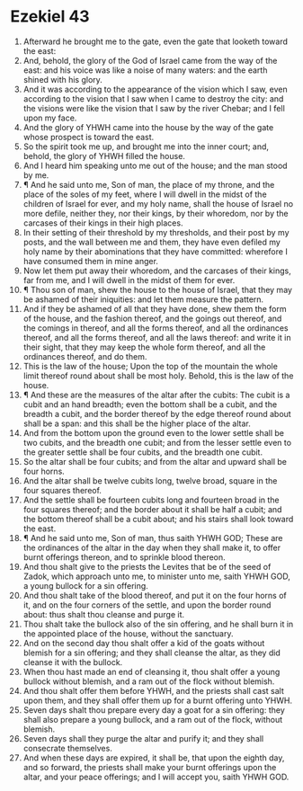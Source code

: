 ﻿# Ezekiel 43
1. Afterward he brought me to the gate, even the gate that looketh toward the east: 
2. And, behold, the glory of the God of Israel came from the way of the east: and his voice was like a noise of many waters: and the earth shined with his glory. 
3. And it was according to the appearance of the vision which I saw, even according to the vision that I saw when I came to destroy the city: and the visions were like the vision that I saw by the river Chebar; and I fell upon my face. 
4. And the glory of YHWH came into the house by the way of the gate whose prospect is toward the east. 
5. So the spirit took me up, and brought me into the inner court; and, behold, the glory of YHWH filled the house. 
6. And I heard him speaking unto me out of the house; and the man stood by me. 
7. ¶ And he said unto me, Son of man, the place of my throne, and the place of the soles of my feet, where I will dwell in the midst of the children of Israel for ever, and my holy name, shall the house of Israel no more defile, neither they, nor their kings, by their whoredom, nor by the carcases of their kings in their high places. 
8. In their setting of their threshold by my thresholds, and their post by my posts, and the wall between me and them, they have even defiled my holy name by their abominations that they have committed: wherefore I have consumed them in mine anger. 
9. Now let them put away their whoredom, and the carcases of their kings, far from me, and I will dwell in the midst of them for ever. 
10. ¶ Thou son of man, shew the house to the house of Israel, that they may be ashamed of their iniquities: and let them measure the pattern. 
11. And if they be ashamed of all that they have done, shew them the form of the house, and the fashion thereof, and the goings out thereof, and the comings in thereof, and all the forms thereof, and all the ordinances thereof, and all the forms thereof, and all the laws thereof: and write it in their sight, that they may keep the whole form thereof, and all the ordinances thereof, and do them. 
12. This is the law of the house; Upon the top of the mountain the whole limit thereof round about shall be most holy. Behold, this is the law of the house. 
13. ¶ And these are the measures of the altar after the cubits: The cubit is a cubit and an hand breadth; even the bottom shall be a cubit, and the breadth a cubit, and the border thereof by the edge thereof round about shall be a span: and this shall be the higher place of the altar. 
14. And from the bottom upon the ground even to the lower settle shall be two cubits, and the breadth one cubit; and from the lesser settle even to the greater settle shall be four cubits, and the breadth one cubit. 
15. So the altar shall be four cubits; and from the altar and upward shall be four horns. 
16. And the altar shall be twelve cubits long, twelve broad, square in the four squares thereof. 
17. And the settle shall be fourteen cubits long and fourteen broad in the four squares thereof; and the border about it shall be half a cubit; and the bottom thereof shall be a cubit about; and his stairs shall look toward the east. 
18. ¶ And he said unto me, Son of man, thus saith YHWH GOD; These are the ordinances of the altar in the day when they shall make it, to offer burnt offerings thereon, and to sprinkle blood thereon. 
19. And thou shalt give to the priests the Levites that be of the seed of Zadok, which approach unto me, to minister unto me, saith YHWH GOD, a young bullock for a sin offering. 
20. And thou shalt take of the blood thereof, and put it on the four horns of it, and on the four corners of the settle, and upon the border round about: thus shalt thou cleanse and purge it. 
21. Thou shalt take the bullock also of the sin offering, and he shall burn it in the appointed place of the house, without the sanctuary. 
22. And on the second day thou shalt offer a kid of the goats without blemish for a sin offering; and they shall cleanse the altar, as they did cleanse it with the bullock. 
23. When thou hast made an end of cleansing it, thou shalt offer a young bullock without blemish, and a ram out of the flock without blemish. 
24. And thou shalt offer them before YHWH, and the priests shall cast salt upon them, and they shall offer them up for a burnt offering unto YHWH. 
25. Seven days shalt thou prepare every day a goat for a sin offering: they shall also prepare a young bullock, and a ram out of the flock, without blemish. 
26. Seven days shall they purge the altar and purify it; and they shall consecrate themselves. 
27. And when these days are expired, it shall be, that upon the eighth day, and so forward, the priests shall make your burnt offerings upon the altar, and your peace offerings; and I will accept you, saith YHWH GOD. 

